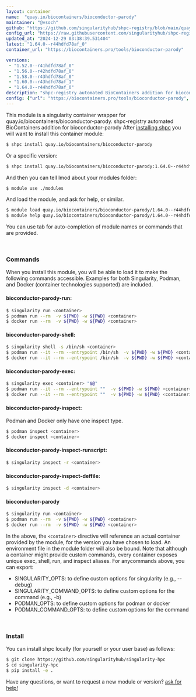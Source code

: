 ```yaml
---
layout: container
name:  "quay.io/biocontainers/bioconductor-parody"
maintainer: "@vsoch"
github: "https://github.com/singularityhub/shpc-registry/blob/main/quay.io/biocontainers/bioconductor-parody/container.yaml"
config_url: "https://raw.githubusercontent.com/singularityhub/shpc-registry/main/quay.io/biocontainers/bioconductor-parody/container.yaml"
updated_at: "2024-12-29 03:38:39.531404"
latest: "1.64.0--r44hdfd78af_0"
container_url: "https://biocontainers.pro/tools/bioconductor-parody"

versions:
 - "1.52.0--r41hdfd78af_0"
 - "1.56.0--r42hdfd78af_0"
 - "1.58.0--r43hdfd78af_0"
 - "1.60.0--r43hdfd78af_1"
 - "1.64.0--r44hdfd78af_0"
description: "shpc-registry automated BioContainers addition for bioconductor-parody"
config: {"url": "https://biocontainers.pro/tools/bioconductor-parody", "maintainer": "@vsoch", "description": "shpc-registry automated BioContainers addition for bioconductor-parody", "latest": {"1.64.0--r44hdfd78af_0": "sha256:4e602dedf196256f36ba5b950efa4c3b23308d90436b88b3b6296287fa0a50ee"}, "tags": {"1.52.0--r41hdfd78af_0": "sha256:1f29ce1f53bd61ed5039b1f535ee7e6b3ddd86df52427cf9e52e0e99ce134a04", "1.56.0--r42hdfd78af_0": "sha256:3d50cd206ee3d14a23b44245a5d0acc374a35baddf7a57a5276c474ed641f120", "1.58.0--r43hdfd78af_0": "sha256:43bd3dcf256b440b1248bdf1a22c5c5a9f89e45e16f9b97d31718e6f8ce37b0a", "1.60.0--r43hdfd78af_1": "sha256:150bd0b893dcca9de7dedd97c9066b9af98d95b88d4b9ca95dd2f94c08519673", "1.64.0--r44hdfd78af_0": "sha256:4e602dedf196256f36ba5b950efa4c3b23308d90436b88b3b6296287fa0a50ee"}, "docker": "quay.io/biocontainers/bioconductor-parody"}
---
```


This module is a singularity container wrapper for quay.io/biocontainers/bioconductor-parody.
shpc-registry automated BioContainers addition for bioconductor-parody
After [installing shpc](#install) you will want to install this container module:


```bash
$ shpc install quay.io/biocontainers/bioconductor-parody
```

Or a specific version:

```bash
$ shpc install quay.io/biocontainers/bioconductor-parody:1.64.0--r44hdfd78af_0
```

And then you can tell lmod about your modules folder:

```bash
$ module use ./modules
```

And load the module, and ask for help, or similar.

```bash
$ module load quay.io/biocontainers/bioconductor-parody/1.64.0--r44hdfd78af_0
$ module help quay.io/biocontainers/bioconductor-parody/1.64.0--r44hdfd78af_0
```

You can use tab for auto-completion of module names or commands that are provided.

<br>

### Commands

When you install this module, you will be able to load it to make the following commands accessible.
Examples for both Singularity, Podman, and Docker (container technologies supported) are included.

#### bioconductor-parody-run:

```bash
$ singularity run <container>
$ podman run --rm  -v ${PWD} -w ${PWD} <container>
$ docker run --rm  -v ${PWD} -w ${PWD} <container>
```

#### bioconductor-parody-shell:

```bash
$ singularity shell -s /bin/sh <container>
$ podman run --it --rm --entrypoint /bin/sh  -v ${PWD} -w ${PWD} <container>
$ docker run --it --rm --entrypoint /bin/sh  -v ${PWD} -w ${PWD} <container>
```

#### bioconductor-parody-exec:

```bash
$ singularity exec <container> "$@"
$ podman run --it --rm --entrypoint ""  -v ${PWD} -w ${PWD} <container> "$@"
$ docker run --it --rm --entrypoint ""  -v ${PWD} -w ${PWD} <container> "$@"
```

#### bioconductor-parody-inspect:

Podman and Docker only have one inspect type.

```bash
$ podman inspect <container>
$ docker inspect <container>
```

#### bioconductor-parody-inspect-runscript:

```bash
$ singularity inspect -r <container>
```

#### bioconductor-parody-inspect-deffile:

```bash
$ singularity inspect -d <container>
```



#### bioconductor-parody

```bash
$ singularity run <container>
$ podman run --rm  -v ${PWD} -w ${PWD} <container>
$ docker run --rm  -v ${PWD} -w ${PWD} <container>
```


In the above, the `<container>` directive will reference an actual container provided
by the module, for the version you have chosen to load. An environment file in the
module folder will also be bound. Note that although a container
might provide custom commands, every container exposes unique exec, shell, run, and
inspect aliases. For anycommands above, you can export:

 - SINGULARITY_OPTS: to define custom options for singularity (e.g., --debug)
 - SINGULARITY_COMMAND_OPTS: to define custom options for the command (e.g., -b)
 - PODMAN_OPTS: to define custom options for podman or docker
 - PODMAN_COMMAND_OPTS: to define custom options for the command

<br>

### Install

You can install shpc locally (for yourself or your user base) as follows:

```bash
$ git clone https://github.com/singularityhub/singularity-hpc
$ cd singularity-hpc
$ pip install -e .
```

Have any questions, or want to request a new module or version? [ask for help!](https://github.com/singularityhub/singularity-hpc/issues)